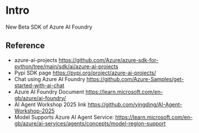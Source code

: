 # Intro
New Beta SDK of Azure AI Foundry

## Reference
* azure-ai-projects https://github.com/Azure/azure-sdk-for-python/tree/main/sdk/ai/azure-ai-projects
* Pypi SDK page https://pypi.org/project/azure-ai-projects/
* Chat using Azure AI Foundry https://github.com/Azure-Samples/get-started-with-ai-chat
* Azure AI Foundry Document https://learn.microsoft.com/en-gb/azure/ai-foundry/
* AI Agent Workshop 2025 link https://github.com/yingding/AI-Agent-Workshop-2025
* Model Supports Azure AI Agent Service: https://learn.microsoft.com/en-gb/azure/ai-services/agents/concepts/model-region-support




